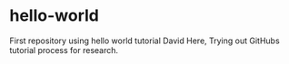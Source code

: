 # hello-world
First repository using hello world tutorial
David Here, Trying out GitHubs tutorial process for research.
